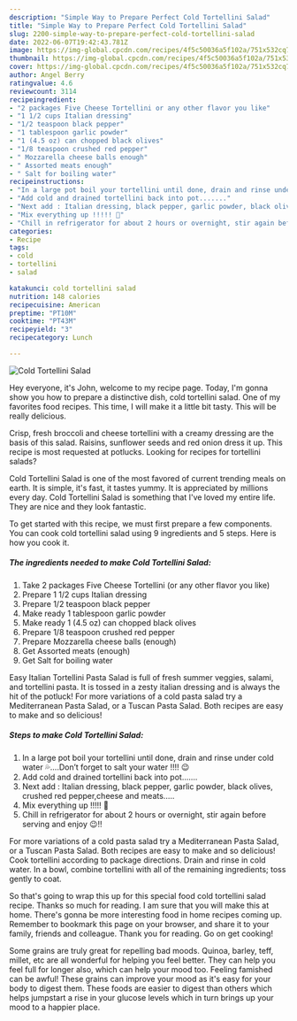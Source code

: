 ```yaml
---
description: "Simple Way to Prepare Perfect Cold Tortellini Salad"
title: "Simple Way to Prepare Perfect Cold Tortellini Salad"
slug: 2200-simple-way-to-prepare-perfect-cold-tortellini-salad
date: 2022-06-07T19:42:43.781Z
image: https://img-global.cpcdn.com/recipes/4f5c50036a5f102a/751x532cq70/cold-tortellini-salad-recipe-main-photo.jpg
thumbnail: https://img-global.cpcdn.com/recipes/4f5c50036a5f102a/751x532cq70/cold-tortellini-salad-recipe-main-photo.jpg
cover: https://img-global.cpcdn.com/recipes/4f5c50036a5f102a/751x532cq70/cold-tortellini-salad-recipe-main-photo.jpg
author: Angel Berry
ratingvalue: 4.6
reviewcount: 3114
recipeingredient:
- "2 packages Five Cheese Tortellini or any other flavor you like"
- "1 1/2 cups Italian dressing"
- "1/2 teaspoon black pepper"
- "1 tablespoon garlic powder"
- "1 (4.5 oz) can chopped black olives"
- "1/8 teaspoon crushed red pepper"
- " Mozzarella cheese balls enough"
- " Assorted meats enough"
- " Salt for boiling water"
recipeinstructions:
- "In a large pot boil your tortellini until done, drain and rinse under cold water 💦....Don’t forget to salt your water !!!! 😉"
- "Add cold and drained tortellini back into pot......."
- "Next add : Italian dressing, black pepper, garlic powder, black olives, crushed red pepper,cheese and meats....."
- "Mix everything up !!!!! 🤗"
- "Chill in refrigerator for about 2 hours or overnight, stir again before serving and enjoy 😉!!"
categories:
- Recipe
tags:
- cold
- tortellini
- salad

katakunci: cold tortellini salad 
nutrition: 148 calories
recipecuisine: American
preptime: "PT10M"
cooktime: "PT43M"
recipeyield: "3"
recipecategory: Lunch

---
```



![Cold Tortellini Salad](https://img-global.cpcdn.com/recipes/4f5c50036a5f102a/751x532cq70/cold-tortellini-salad-recipe-main-photo.jpg)

Hey everyone, it's John, welcome to my recipe page. Today, I'm gonna show you how to prepare a distinctive dish, cold tortellini salad. One of my favorites food recipes. This time, I will make it a little bit tasty. This will be really delicious.

Crisp, fresh broccoli and cheese tortellini with a creamy dressing are the basis of this salad. Raisins, sunflower seeds and red onion dress it up. This recipe is most requested at potlucks. Looking for recipes for tortellini salads?

Cold Tortellini Salad is one of the most favored of current trending meals on earth. It is simple, it's fast, it tastes yummy. It is appreciated by millions every day. Cold Tortellini Salad is something that I've loved my entire life. They are nice and they look fantastic.


To get started with this recipe, we must first prepare a few components. You can cook cold tortellini salad using 9 ingredients and 5 steps. Here is how you cook it.

<!--inarticleads1-->

##### The ingredients needed to make Cold Tortellini Salad:

1. Take 2 packages Five Cheese Tortellini (or any other flavor you like)
1. Prepare 1 1/2 cups Italian dressing
1. Prepare 1/2 teaspoon black pepper
1. Make ready 1 tablespoon garlic powder
1. Make ready 1 (4.5 oz) can chopped black olives
1. Prepare 1/8 teaspoon crushed red pepper
1. Prepare  Mozzarella cheese balls (enough)
1. Get  Assorted meats (enough)
1. Get  Salt for boiling water


Easy Italian Tortellini Pasta Salad is full of fresh summer veggies, salami, and tortellini pasta. It is tossed in a zesty italian dressing and is always the hit of the potluck! For more variations of a cold pasta salad try a Mediterranean Pasta Salad, or a Tuscan Pasta Salad. Both recipes are easy to make and so delicious! 

<!--inarticleads2-->

##### Steps to make Cold Tortellini Salad:

1. In a large pot boil your tortellini until done, drain and rinse under cold water 💦....Don’t forget to salt your water !!!! 😉
1. Add cold and drained tortellini back into pot.......
1. Next add : Italian dressing, black pepper, garlic powder, black olives, crushed red pepper,cheese and meats.....
1. Mix everything up !!!!! 🤗
1. Chill in refrigerator for about 2 hours or overnight, stir again before serving and enjoy 😉!!


For more variations of a cold pasta salad try a Mediterranean Pasta Salad, or a Tuscan Pasta Salad. Both recipes are easy to make and so delicious! Cook tortellini according to package directions. Drain and rinse in cold water. In a bowl, combine tortellini with all of the remaining ingredients; toss gently to coat. 

So that's going to wrap this up for this special food cold tortellini salad recipe. Thanks so much for reading. I am sure that you will make this at home. There's gonna be more interesting food in home recipes coming up. Remember to bookmark this page on your browser, and share it to your family, friends and colleague. Thank you for reading. Go on get cooking!

Some grains are truly great for repelling bad moods. Quinoa, barley, teff, millet, etc are all wonderful for helping you feel better. They can help you feel full for longer also, which can help your mood too. Feeling famished can be awful! These grains can improve your mood as it's easy for your body to digest them. These foods are easier to digest than others which helps jumpstart a rise in your glucose levels which in turn brings up your mood to a happier place.
